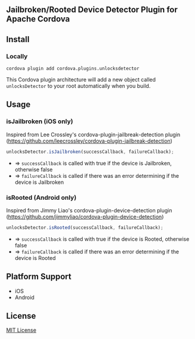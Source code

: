 ## Jailbroken/Rooted Device Detector Plugin for Apache Cordova

## Install

### Locally

```
cordova plugin add cordova.plugins.unlocksdetector
```

This Cordova plugin architecture will add a new object called `unlocksDetector` to your root automatically when you build.

## Usage

### isJailbroken (iOS only)
Inspired from Lee Crossley's cordova-plugin-jailbreak-detection plugin (https://github.com/leecrossley/cordova-plugin-jailbreak-detection)

```js
unlocksDetector.isJailbroken(successCallback, failureCallback);
```

- => `successCallback` is called with true if the device is Jailbroken, otherwise false
- => `failureCallback` is called if there was an error determining if the device is Jailbroken

### isRooted (Android only)
Inspired from Jimmy Liao's cordova-plugin-device-detection plugin (https://github.com/jimmyliao/cordova-plugin-device-detection)

```js
unlocksDetector.isRooted(successCallback, failureCallback);
```

- => `successCallback` is called with true if the device is Rooted, otherwise false
- => `failureCallback` is called if there was an error determining if the device is Rooted

## Platform Support

- iOS
- Android

## License

[MIT License](http://ilee.mit-license.org)
